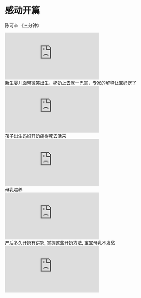 感动开篇
=====================
陈可辛 《三分钟》<br>
<iframe src='http://player.youku.com/embed/XMzM3MTIzMTM0OA==' frameborder=0 'allowfullscreen'></iframe>
<br>
新生婴儿面带微笑出生，奶奶上去就一巴掌，专家的解释让宝妈愣了<br>
<iframe src='http://player.youku.com/embed/XNDQzOTkyNzgzMg==' frameborder=0 'allowfullscreen'></iframe><br>
孩子出生妈妈开奶痛得死去活来<br>
<iframe src="http://open.iqiyi.com/developer/player_js/coopPlayerIndex.html?vid=a3620afd983ead3a4609fcc65273843d&tvId=9055549100&accessToken=2.f22860a2479ad60d8da7697274de9346&appKey=3955c3425820435e86d0f4cdfe56f5e7&appId=1368" frameborder="0" allowfullscreen="true"></iframe><br>
母乳喂养<br>
<iframe src="http://open.iqiyi.com/developer/player_js/coopPlayerIndex.html?vid=2599461da53ff2a39d157174baf8381a&tvId=8150998800&accessToken=2.f22860a2479ad60d8da7697274de9346&appKey=3955c3425820435e86d0f4cdfe56f5e7&appId=1368" frameborder="0" allowfullscreen="true"></iframe><br>
产后多久开奶有讲究, 掌握这些开奶方法, 宝宝母乳不发愁<br>
<iframe src='http://player.youku.com/embed/XMzYyNzIzNzQ4NA==' frameborder=0 'allowfullscreen'></iframe><br>
